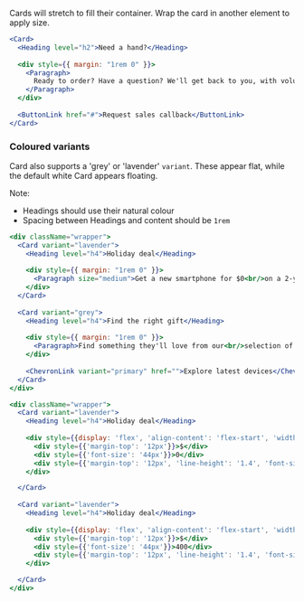 Cards will stretch to fill their container. Wrap the card in another element to apply size.

```jsx
<Card>
  <Heading level="h2">Need a hand?</Heading>
  
  <div style={{ margin: "1rem 0" }}>
    <Paragraph>
      Ready to order? Have a question? We'll get back to you, with volume discounts available to larger accounts.
    </Paragraph>
  </div>
  
  <ButtonLink href="#">Request sales callback</ButtonLink>
</Card>
```

### Coloured variants

Card also supports a 'grey' or 'lavender' `variant`. These appear flat, while the default white Card appears floating.

Note:

- Headings should use their natural colour
- Spacing between Headings and content should be `1rem`

```jsx {"props": {"className": "docs__layout-horizontally"}}
<div className="wrapper">
  <Card variant="lavender">
    <Heading level="h4">Holiday deal</Heading>
    
    <div style={{ margin: "1rem 0" }}>
      <Paragraph size="medium">Get a new smartphone for $0<br/>on a 2-year plan.</Paragraph>
    </div>
  </Card>
  
  <Card variant="grey">
    <Heading level="h4">Find the right gift</Heading>
    
    <div style={{ margin: "1rem 0" }}>
      <Paragraph>Find something they'll love from our<br/>selection of great devices.</Paragraph>
    </div>
    
    <ChevronLink variant="primary" href="">Explore latest devices</ChevronLink>
  </Card>
</div>
```

```jsx {"props": {"className": "docs__layout-horizontally"}}
<div className="wrapper">
  <Card variant="lavender">
    <Heading level="h4">Holiday deal</Heading>
    
    <div style={{display: 'flex', 'align-content': 'flex-start', 'width': '280px'}}>
      <div style={{'margin-top': '12px'}}>$</div>
      <div style={{'font-size': '44px'}}>0</div>
      <div style={{'margin-top': '12px', 'line-height': '1.4', 'font-size': '16px', 'margin-left': '16px'}}>on a 2-year <br/> SharePlus Ultra Plan</div>
    </div>

  </Card>
  
  <Card variant="lavender">
    <Heading level="h4">Holiday deal</Heading>
    
    <div style={{display: 'flex', 'align-content': 'flex-start', 'width': '280px'}}>
      <div style={{'margin-top': '12px'}}>$</div>
      <div style={{'font-size': '44px'}}>400</div>
      <div style={{'margin-top': '12px', 'line-height': '1.4', 'font-size': '16px', 'margin-left': '16px'}}>on a 2-year <br/> SharePlus Ultra Plan</div>
    </div>

  </Card>
</div>
```
